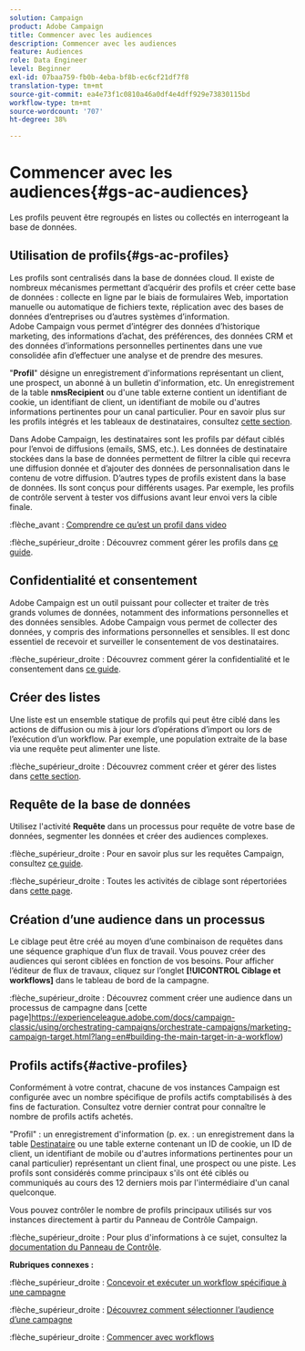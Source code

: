 ```yaml
---
solution: Campaign
product: Adobe Campaign
title: Commencer avec les audiences
description: Commencer avec les audiences
feature: Audiences
role: Data Engineer
level: Beginner
exl-id: 07baa759-fb0b-4eba-bf8b-ec6cf21df7f8
translation-type: tm+mt
source-git-commit: ea4e73f1c0810a46a0df4e4dff929e73830115bd
workflow-type: tm+mt
source-wordcount: '707'
ht-degree: 38%

---
```


# Commencer avec les audiences{#gs-ac-audiences}

Les profils peuvent être regroupés en listes ou collectés en interrogeant la base de données.

## Utilisation de profils{#gs-ac-profiles}

Les profils sont centralisés dans la base de données cloud. Il existe de nombreux mécanismes permettant d’acquérir des profils et créer cette base de données : collecte en ligne par le biais de formulaires Web, importation manuelle ou automatique de fichiers texte, réplication avec des bases de données d’entreprises ou d’autres systèmes d’information. Adobe Campaign vous permet d’intégrer des données d’historique marketing, des informations d’achat, des préférences, des données CRM et des données d’informations personnelles pertinentes dans une vue consolidée afin d’effectuer une analyse et de prendre des mesures.

&quot;**Profil**&quot; désigne un enregistrement d&#39;informations représentant un client, une prospect, un abonné à un bulletin d&#39;information, etc.
Un enregistrement de la table **nmsRecipient** ou d&#39;une table externe contient un identifiant de cookie, un identifiant de client, un identifiant de mobile ou d&#39;autres informations pertinentes pour un canal particulier. Pour en savoir plus sur les profils intégrés et les tableaux de destinataires, consultez [cette section](../dev/datamodel.md#ootb-profiles).

Dans Adobe Campaign, les destinataires sont les profils par défaut ciblés pour l’envoi de diffusions (emails, SMS, etc.). Les données de destinataire stockées dans la base de données permettent de filtrer la cible qui recevra une diffusion donnée et d’ajouter des données de personnalisation dans le contenu de votre diffusion. D’autres types de profils existent dans la base de données. Ils sont conçus pour différents usages. Par exemple, les profils de contrôle servent à tester vos diffusions avant leur envoi vers la cible finale.

:flèche_avant : [Comprendre ce qu’est un profil dans video](https://video.tv.adobe.com/v/35611?quality=12)

:flèche_supérieur_droite : Découvrez comment gérer les profils dans [ce guide](https://experienceleague.adobe.com/docs/campaign-classic/using/getting-started/profile-management/about-profiles.html?target=&quot;_blank&quot;).

## Confidentialité et consentement

Adobe Campaign est un outil puissant pour collecter et traiter de très grands volumes de données, notamment des informations personnelles et des données sensibles. Adobe Campaign vous permet de collecter des données, y compris des informations personnelles et sensibles. Il est donc essentiel de recevoir et surveiller le consentement de vos destinataires.

:flèche_supérieur_droite : Découvrez comment gérer la confidentialité et le consentement dans [ce guide](https://experienceleague.corp.adobe.com/docs/campaign-classic/using/getting-started/privacy/privacy-and-recommendations.html).


## Créer des listes

Une liste est un ensemble statique de profils qui peut être ciblé dans les actions de diffusion ou mis à jour lors d’opérations d’import ou lors de l’exécution d’un workflow. Par exemple, une population extraite de la base via une requête peut alimenter une liste.

:flèche_supérieur_droite : Découvrez comment créer et gérer des listes dans [cette section](https://experienceleague.adobe.com/docs/campaign-classic/using/getting-started/profile-management/creating-and-managing-lists.html).

## Requête de la base de données

Utilisez l&#39;activité **Requête** dans un processus pour requête de votre base de données, segmenter les données et créer des audiences complexes.

:flèche_supérieur_droite : Pour en savoir plus sur les requêtes Campaign, consultez [ce guide](https://experienceleague.adobe.com/docs/campaign-classic/using/automating-with-workflows/introduction/targeting-data.html).

:flèche_supérieur_droite : Toutes les activités de ciblage sont répertoriées dans [cette page](https://experienceleague.adobe.com/docs/campaign-classic/using/automating-with-workflows/targeting-activities/about-targeting-activities.html).

## Création d’une audience dans un processus

Le ciblage peut être créé au moyen d’une combinaison de requêtes dans une séquence graphique d’un flux de travail. Vous pouvez créer des audiences qui seront ciblées en fonction de vos besoins. Pour afficher l’éditeur de flux de travaux, cliquez sur l’onglet **[!UICONTROL Ciblage et workflows]** dans le tableau de bord de la campagne.

:flèche_supérieur_droite : Découvrez comment créer une audience dans un processus de campagne dans [cette page]https://experienceleague.adobe.com/docs/campaign-classic/using/orchestrating-campaigns/orchestrate-campaigns/marketing-campaign-target.html?lang=en#building-the-main-target-in-a-workflow)


## Profils actifs{#active-profiles}

Conformément à votre contrat, chacune de vos instances Campaign est configurée avec un nombre spécifique de profils actifs comptabilisés à des fins de facturation. Consultez votre dernier contrat pour connaître le nombre de profils actifs achetés.

&quot;Profil&quot; : un enregistrement d&#39;information (p. ex. : un enregistrement dans la table [Destinataire](../dev/datamodel.md) ou une table externe contenant un ID de cookie, un ID de client, un identifiant de mobile ou d&#39;autres informations pertinentes pour un canal particulier) représentant un client final, une prospect ou une piste. Les profils sont considérés comme principaux s&#39;ils ont été ciblés ou communiqués au cours des 12 derniers mois par l&#39;intermédiaire d&#39;un canal quelconque.

Vous pouvez contrôler le nombre de profils principaux utilisés sur vos instances directement à partir du Panneau de Contrôle Campaign.

:flèche_supérieur_droite : Pour plus d&#39;informations à ce sujet, consultez la [documentation du Panneau de Contrôle](https://docs.adobe.com/content/help/fr-FR/control-panel/using/performance-monitoring/active-profiles-monitoring.html).


**Rubriques connexes :**

:flèche_supérieur_droite : [Concevoir et exécuter un workflow spécifique à une campagne](https://experienceleague.adobe.com/docs/campaign-classic/using/automating-with-workflows/introduction/building-a-workflow.html)

:flèche_supérieur_droite : [Découvrez comment sélectionner l’audience d’une campagne](https://experienceleague.adobe.com/docs/campaign-classic/using/orchestrating-campaigns/orchestrate-campaigns/marketing-campaign-target.html)

:flèche_supérieur_droite : [Commencer avec workflows](https://experienceleague.adobe.com/docs/campaign-classic/using/automating-with-workflows/introduction/about-workflows.html)
